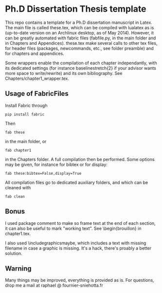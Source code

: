 # Ph.D Dissertation Thesis template

This repo contains a template for a Ph.D dissertation manuscript in Latex.
The main file is called these.tex, which can be compiled with lualatex as is
(up-to-date version on an Archlinux desktop, as of May 2014). However, it can be
greatly automated with fabric files (fabfile.py, in the main folder and in
Chapters and Appendices). these.tex make several calls to other tex files, for
header files (packages, newcommands, etc., see folder preamble) and for
chapters and appendices.

Some wrappers enable the compilation of each chapter independantly, with its
dedicated settings (for instance baselinestretch{2} if your advisor wants more
space to write/rewrite) and its own bibliography. See
Chapters/chapter1_wrapper.tex.

## Usage of FabricFiles

Install Fabric through 

    pip install fabric

Then

    fab these

in the main folder, or

    fab chapter1

in the Chapters folder. A full compilation then be performed. Some options may
be given, for instance for bibtex or for display:

    fab these:bibtex=False,display=True

All compilation files go to dedicated auxiliary folders, and which can be
cleaned with

    fab clean

## Bonus 

I used package comment to make so frame text at the end of each section, it can
also be useful to mark "working text". See \begin{brouillon} in chapter1.tex.

I also used \includegraphicsmaybe, which includes a text with missing filename in
case a graphic is missing. It's a hack, there's proably a better solution.

## Warning

Many things may be improved, everything is provided as is. For questions, drop
me a mail at raphael @ fournier-sniehotta.fr
